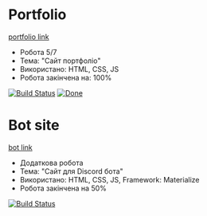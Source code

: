 # Portfolio
<a href="https://tflashgamer.github.io/" target="_blank">portfolio link</a>


- Робота 5/7
- Тема: "Сайт портфоліо"
- Використано: HTML, CSS, JS
- Робота закінчена на: 100%

[![Build Status](http://img.shields.io/travis/badges/badgerbadgerbadger.svg?style=flat-square)](https://travis-ci.org/badges/badgerbadgerbadger)
[![Done](http://img.shields.io/coveralls/badges/badgerbadgerbadger.svg?style=flat-square)](https://coveralls.io/r/badges/badgerbadgerbadger)


# Bot site
<a href="https://tflashgamer.github.io/oni.html" target="_blank">bot link</a>


- Додаткова робота
- Тема: "Сайт для Discord бота"
- Використано: HTML, CSS, JS, Framework: Materialize
- Робота закінчена на 50%

[![Build Status](http://img.shields.io/travis/badges/badgerbadgerbadger.svg?style=flat-square)](https://travis-ci.org/badges/badgerbadgerbadger)



